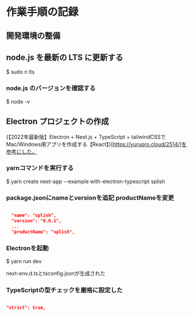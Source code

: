 # 作業手順の記録

## 開発環境の整備

## node.js を最新の LTS に更新する

$ sudo n lts

### node.js のバージョンを確認する

$ node -v

## Electron プロジェクトの作成

{【2022年最新版】Electron + Next.js + TypeScript + tailwindCSSでMac/Windows用アプリを作成する【React】}[https://yurupro.cloud/2514/]を参考にした。

### yarnコマンドを実行する

$ yarn create next-app --example with-electron-typescript splish

### package.jsonにnameとversionを追記 productNameを変更

```json

  "name": "splish",
  "version": "0.0.1",
  ...
  "productName": "splish",

```

### Electronを起動

$ yarn run dev

next-env.d.tsとtsconfig.jsonが生成された

### TypeScriptの型チェックを厳格に設定した

```tsconfig.json

"strict": true,

```
